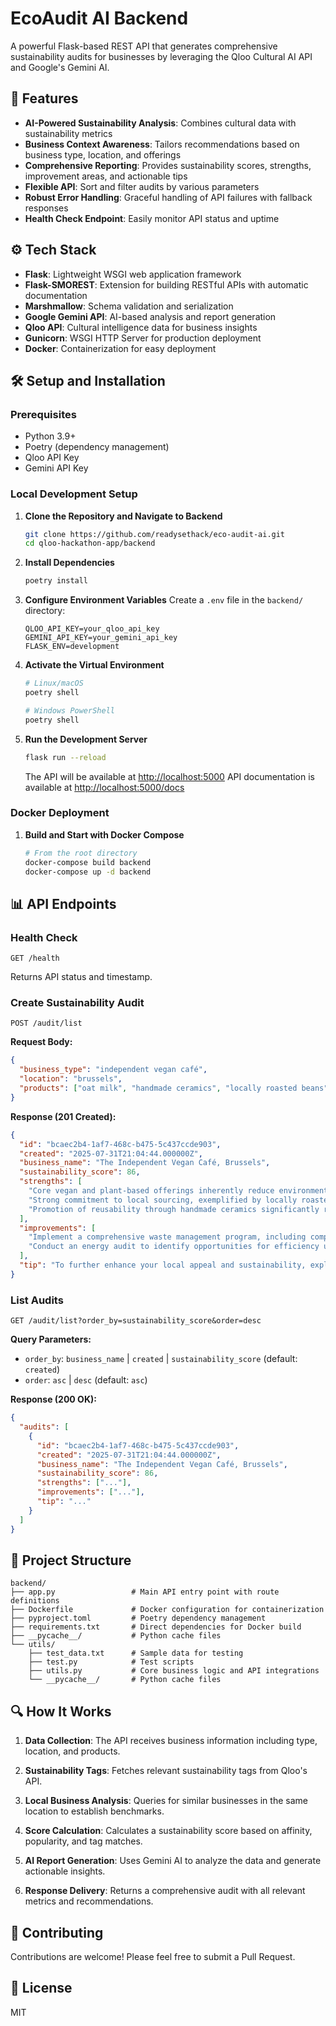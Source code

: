 # EcoAudit AI Backend

A powerful Flask-based REST API that generates comprehensive sustainability audits for businesses by leveraging the Qloo Cultural AI API and Google's Gemini AI.

## 🚀 Features

- **AI-Powered Sustainability Analysis**: Combines cultural data with sustainability metrics
- **Business Context Awareness**: Tailors recommendations based on business type, location, and offerings
- **Comprehensive Reporting**: Provides sustainability scores, strengths, improvement areas, and actionable tips
- **Flexible API**: Sort and filter audits by various parameters
- **Robust Error Handling**: Graceful handling of API failures with fallback responses
- **Health Check Endpoint**: Easily monitor API status and uptime

## ⚙️ Tech Stack

- **Flask**: Lightweight WSGI web application framework
- **Flask-SMOREST**: Extension for building RESTful APIs with automatic documentation
- **Marshmallow**: Schema validation and serialization
- **Google Gemini API**: AI-based analysis and report generation
- **Qloo API**: Cultural intelligence data for business insights
- **Gunicorn**: WSGI HTTP Server for production deployment
- **Docker**: Containerization for easy deployment

## 🛠️ Setup and Installation

### Prerequisites
- Python 3.9+
- Poetry (dependency management)
- Qloo API Key
- Gemini API Key

### Local Development Setup

1. **Clone the Repository and Navigate to Backend**
   ```bash
   git clone https://github.com/readysethack/eco-audit-ai.git
   cd qloo-hackathon-app/backend
   ```

2. **Install Dependencies**
   ```bash
   poetry install
   ```

3. **Configure Environment Variables**
   Create a `.env` file in the `backend/` directory:
   ```
   QLOO_API_KEY=your_qloo_api_key
   GEMINI_API_KEY=your_gemini_api_key
   FLASK_ENV=development
   ```

4. **Activate the Virtual Environment**
   ```bash
   # Linux/macOS
   poetry shell
   
   # Windows PowerShell
   poetry shell
   ```

5. **Run the Development Server**
   ```bash
   flask run --reload
   ```

   The API will be available at [http://localhost:5000](http://localhost:5000)
   API documentation is available at [http://localhost:5000/docs](http://localhost:5000/docs)

### Docker Deployment

1. **Build and Start with Docker Compose**
   ```bash
   # From the root directory
   docker-compose build backend
   docker-compose up -d backend
   ```

## 📊 API Endpoints

### Health Check
```
GET /health
```
Returns API status and timestamp.

### Create Sustainability Audit
```
POST /audit/list
```

**Request Body:**
```json
{
  "business_type": "independent vegan café",
  "location": "brussels",
  "products": ["oat milk", "handmade ceramics", "locally roasted beans"]
}
```

**Response (201 Created):**
```json
{
  "id": "bcaec2b4-1af7-468c-b475-5c437ccde903",
  "created": "2025-07-31T21:04:44.000000Z",
  "business_name": "The Independent Vegan Café, Brussels",
  "sustainability_score": 86,
  "strengths": [
    "Core vegan and plant-based offerings inherently reduce environmental footprint, aligning with growing consumer demand for sustainable dietary choices in Brussels.",
    "Strong commitment to local sourcing, exemplified by locally roasted beans, minimizes transportation emissions and supports the local economy.",
    "Promotion of reusability through handmade ceramics significantly reduces single-use waste, fostering a circular economy approach."
  ],
  "improvements": [
    "Implement a comprehensive waste management program, including composting all organic waste such as coffee grounds and food scraps.",
    "Conduct an energy audit to identify opportunities for efficiency upgrades in lighting and appliances, potentially exploring renewable energy sources."
  ],
  "tip": "To further enhance your local appeal and sustainability, explore partnerships with local urban farms or small-batch producers in Belgium to incorporate hyper-seasonal ingredients into your menu, creating a unique 'Brussels terroir' experience for your patrons."
}
```

### List Audits
```
GET /audit/list?order_by=sustainability_score&order=desc
```

**Query Parameters:**
- `order_by`: `business_name` | `created` | `sustainability_score` (default: `created`)
- `order`: `asc` | `desc` (default: `asc`)

**Response (200 OK):**
```json
{
  "audits": [
    {
      "id": "bcaec2b4-1af7-468c-b475-5c437ccde903",
      "created": "2025-07-31T21:04:44.000000Z",
      "business_name": "The Independent Vegan Café, Brussels",
      "sustainability_score": 86,
      "strengths": ["..."],
      "improvements": ["..."],
      "tip": "..."
    }
  ]
}
```

## 📁 Project Structure

```
backend/
├── app.py                 # Main API entry point with route definitions
├── Dockerfile             # Docker configuration for containerization
├── pyproject.toml         # Poetry dependency management
├── requirements.txt       # Direct dependencies for Docker build
├── __pycache__/           # Python cache files
└── utils/
    ├── test_data.txt      # Sample data for testing
    ├── test.py            # Test scripts
    ├── utils.py           # Core business logic and API integrations
    └── __pycache__/       # Python cache files
```

## 🔍 How It Works

1. **Data Collection**: The API receives business information including type, location, and products.

2. **Sustainability Tags**: Fetches relevant sustainability tags from Qloo's API.

3. **Local Business Analysis**: Queries for similar businesses in the same location to establish benchmarks.

4. **Score Calculation**: Calculates a sustainability score based on affinity, popularity, and tag matches.

5. **AI Report Generation**: Uses Gemini AI to analyze the data and generate actionable insights.

6. **Response Delivery**: Returns a comprehensive audit with all relevant metrics and recommendations.

## 🤝 Contributing

Contributions are welcome! Please feel free to submit a Pull Request.

## 📝 License

MIT
